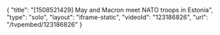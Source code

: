{
    "title": "[1508521429] May and Macron meet NATO troops in Estonia",
    "type": "solo",
    "layout": "iframe-static",
    "videoId": "123186826",
    "url": "\/tvpembed\/123186826"
}